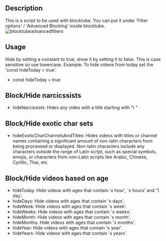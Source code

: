 ## Description
This is a script to be used with blocktube.
You can put it under 'Filter options' / 'Advanced Blocking' inside blocktube.
![blocktubeadvancedfilters](https://github.com/user-attachments/assets/c9b745bc-a07c-44f4-9997-f468fc8032ba)

## Usage
Hide by setting a constant to true, show it by setting it to false. This is case sensitive so use lowercase.
Example: To hide videos from today set the 'const hideToday = true'. 
- const hideToday  = true


## Block/Hide narcicssists 
- hideNarcissists: Hides any video with a title starting with "I " 


## Block/Hide exotic char sets
- hideExoticCharChannelsAndTitles: Hides videos with titles or channel names containing a significant amount of non-latin characters from being processed or displayed. Non-latin characters include any characters outside the range of Latin script, such as special symbols, emojis, or characters from non-Latin scripts like Arabic, Chinese, Cyrillic, Thai, etc.


## Block/Hide videos based on age
- hideToday: Hide videos with ages that contain 'x hour', 'x hours' and '1 day'.
- hideDays: Hide videos with ages that contain 'x days'.
- hideWeek: Hide videos with ages that contain 'x week'.
- hideWeeks: Hide videos with ages that contain 'x weeks'.
- hideMonth: Hide videos with ages that contain 'x month'.
- hideMonths: Hide videos with ages that contain 'x months'.
- hideYear: Hide videos with ages that contain 'x year'.
- hideYears: Hide videos with ages that contain 'x years'.

